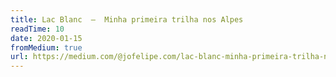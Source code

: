```yaml
---
title: Lac Blanc  —  Minha primeira trilha nos Alpes
readTime: 10
date: 2020-01-15
fromMedium: true
url: https://medium.com/@jofelipe.com/lac-blanc-minha-primeira-trilha-nos-alpes-c6bd009ac307?source=rss-cc6b8aa235ee------2
---
```

